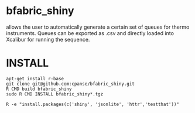 # bfabric_shiny
 allows the user to automatically generate a certain set of queues for thermo instruments. Queues can be exported as .csv and directly loaded into Xcalibur for running the sequence.


# INSTALL

```{bash}
apt-get install r-base 
git clone git@github.com:cpanse/bfabric_shiny.git
R CMD build bfabric_shiny
sudo R CMD INSTALL bfabric_shiny*.tgz
```

```{bash}
R -e "install.packages(c('shiny', 'jsonlite', 'httr','testthat'))"
```
